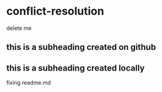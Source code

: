 # conflict-resolution
delete me 
## this is a subheading created on github 
## this is a subheading created locally 

fixing readme.md 